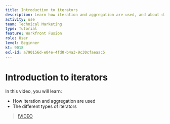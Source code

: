 ```yaml
---
title: Introduction to iterators
description: Learn how iteration and aggregation are used, and about different types of iterators in [!DNL Adobe Workfront Fusion].
activity: use
team: Technical Marketing
type: Tutorial
feature: Workfront Fusion
role: User
level: Beginner
kt: 9018
exl-id: a790156d-e04e-4fd0-b4a3-9c30cfaeaac5
---
```

# Introduction to iterators

In this video, you will learn:

* How iteration and aggregation are used
* The different types of iterators

>[!VIDEO](https://video.tv.adobe.com/v/335277/?quality=12)
